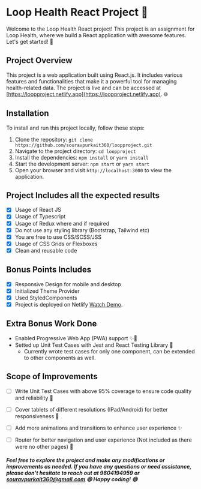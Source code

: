 # Loop Health React Project 🚀

Welcome to the Loop Health React project! This project is an assignment for Loop Health, where we build a React application with awesome features. Let's get started! 🎉

## Project Overview

This project is a web application built using React.js. It includes various features and functionalities that make it a powerful tool for managing health-related data. The project is live and can be accessed at [https://loopproject.netlify.app](https://loopproject.netlify.app). 🌐

## Installation

To install and run this project locally, follow these steps:

1. Clone the repository: `git clone https://github.com/souravpurkait360/loopproject.git`
2. Navigate to the project directory: `cd loopproject`
3. Install the dependencies: `npm install` or `yarn install`
4. Start the development server: `npm start` or `yarn start`
5. Open your browser and visit `http://localhost:3000` to view the application.

## Project Includes all the expected results

- [x] Usage of React JS
- [x] Usage of Typescript
- [x] Usage of Redux where and if required
- [x] Do not use any styling library (Bootstrap, Tailwind etc)
- [x] You are free to use CSS/SCSS/JSS
- [x] Usage of CSS Grids or Flexboxes
- [x] Clean and reusable code

## Bonus Points Includes

- [x] Responsive Design for mobile and desktop
- [x] Initialized Theme Provider
- [x] Used StyledComponents 
- [x] Project is deployed on Netlify [Watch Demo](https://loopproject.netlify.app).

## Extra Bonus Work Done

- Enabled Progressive Web App (PWA) support ✨📱
- Setted up Unit Test Cases with Jest and React Testing Library 🧪
    - Currently wrote test cases for only one component, can be extended to other components as well.

## Scope of Improvements
- [ ] Write Unit Test Cases with above 95% coverage to ensure code quality and reliability 🧪 
- [ ] Cover tablets of different resolutions (IPad/Android) for better responsiveness 📱
- [ ] Add more animations and transitions to enhance user experience ✨
- [ ] Router for better navigation and user experience (Not included as there were no other pages) 🚀 


##### Feel free to explore the project and make any modifications or improvements as needed. If you have any questions or need assistance, please don't hesitate to reach out at 9804194959 or souravpurkait360@gmail.com 😄 Happy coding! 😄